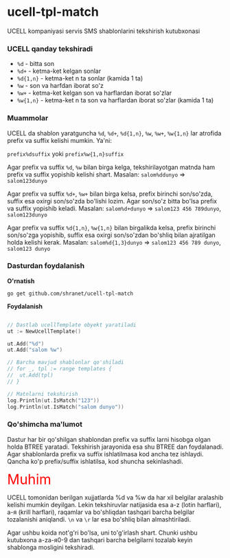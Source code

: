 # ucell-tpl-match
UCELL kompaniyasi servis SMS shablonlarini tekshirish kutubxonasi

### UCELL qanday tekshiradi
- `%d` - bitta son
- `%d+` - ketma-ket kelgan sonlar
- `%d{1,n}` - ketma-ket n ta sonlar (kamida 1 ta)
- `%w` - son va harfdan iborat so'z
- `%w+` - ketma-ket kelgan son va harflardan iborat so'zlar
- `%w{1,n}` - ketma-ket n ta son va harflardan iborat so'zlar (kamida 1 ta)

### Muammolar
UCELL da shablon yaratguncha `%d`, `%d+`, `%d{1,n}`, `%w`, `%w+`, `%w{1,n}` lar atrofida prefix va suffix kelishi mumkin. Ya'ni:

`prefix%dsuffix` yoki `prefix%w{1,n}suffix`

Agar prefix va suffix `%d`, `%w` bilan birga kelga, tekshirilayotgan matnda ham prefix va suffix yopishib kelishi shart. Masalan: `salom%ddunyo` => `salom123dunyo`

Agar prefix va suffix `%d+`, `%w+` bilan birga kelsa, prefix birinchi son/so'zda, suffix esa oxirgi son/so'zda bo'lishi lozim. Agar son/so'z bitta bo'lsa prefix va suffix yopishib keladi. Masalan: `salom%d+dunyo` => `salom123 456 789dunyo`, `salom123dunyo`

Agar prefix va suffix `%d{1,n}`, `%w{1,n}` bilan birgalikda kelsa, prefix birinchi son/so'zga yopishib, suffix esa oxirgi son/so'zdan bo'shliq bilan ajratilgan holda kelishi kerak. Masalan: `salom%d{1,3}dunyo` => `salom123 456 789 dunyo`, `salom123 dunyo`


### Dasturdan foydalanish

**O'rnatish**

`go get github.com/shranet/ucell-tpl-match`

**Foydalanish**
```go

// Dastlab ucellTemplate obyekt yaratiladi
ut := NewUcellTemplate()

ut.Add("%d")
ut.Add("salom %w")

// Barcha mavjud shablonlar qo'shiladi
// for _, tpl := range templates {
// 	ut.Add(tpl)
// }

// Matnlarni tekshirish
log.Println(ut.IsMatch("123"))
log.Println(ut.IsMatch("salom dunyo"))
```

### Qo'shimcha ma'lumot

Dastur har bir qo'shilgan shablondan prefix va suffix larni hisobga olgan holda BTREE yaratadi. Tekshirish jarayonida esa shu BTREE dan foydalanadi. Agar shablonlarda prefix va suffix ishlatilmasa kod ancha tez ishlaydi. Qancha ko'p prefix/suffix ishlatilsa, kod shuncha sekinlashadi.


<span style="color:red;font-size:2rem">
Muhim
</span>

UCELL tomonidan berilgan xujjatlarda %d va %w da har xil belgilar aralashib kelishi mumkin deyilgan. Lekin tekshiruvlar natijasida esa a-z (lotin harflari), а-я (krill harflari), raqamlar va bo'shliqdan tashqari barcha belgilar tozalanishi aniqlandi.
`\n` va `\r` lar esa bo'shliq bilan almashtiriladi.

Agar ushbu koida not'g'ri bo'lsa, uni to'g'irlash shart. Chunki ushbu kutubxona a-zа-я0-9 dan tashqari barcha belgilarni tozalab keyin shablonga mosligini tekshiradi.
